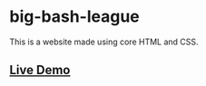 # big-bash-league
This is a website made using core HTML and CSS.

## [Live Demo](https://big-bash-league-022.netlify.app/)
